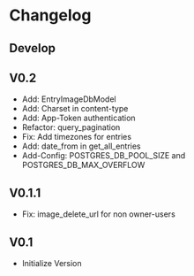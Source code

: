 # Changelog

## Develop

## V0.2
- Add: EntryImageDbModel
- Add: Charset in content-type
- Add: App-Token authentication
- Refactor: query_pagination
- Fix: Add timezones for entries
- Add: date_from in get_all_entries
- Add-Config: POSTGRES_DB_POOL_SIZE and POSTGRES_DB_MAX_OVERFLOW

## V0.1.1
- Fix: image_delete_url for non owner-users

## V0.1
- Initialize Version
